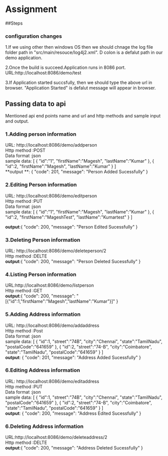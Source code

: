 # Assignment

##Steps

### configuration changes

1.If we using other then windows OS then we should chnage the log file folder path in "src/main/resouce/log4j2.xml".
D colon is a defalut path in our demo application.

2.Once the build is succeed.Application runs in 8086 port.
URL:http://localhost:8086/demo/test

3.If Application started succsfully, then we should type the above url in browser.
"Application Started" is defalut message will appear in browser.


## Passing data to api

Mentioned api end points name and url and http methods and sample input and  output.

### 1.Adding person information

URL: http://localhost:8086/demo/addperson<br /> 
Http method :POST<br />
Data format :json<br />
sample data: [
    {
        "id":"1",
        "firstName":"Magesh",
        "lastName":"Kumar"
    },
    {
        "id":2,
        "firstName":"Magesh",
        "lastName":"Kumar"
    }
]<br />
**output **: {
    "code": 201,
    "message": "Person Added Sucessfully"
}<br />

### 2.Editing Person information

URL: http://localhost:8086/demo/editperson<br />
Http method :PUT<br />
Data format :json<br />
sample data: [
    {
        "id":"1",
        "firstName":"Magesh",
        "lastName":"Kumar"
    },
    {
        "id":2,
        "firstName":"MageshTest",
        "lastName":"Kumartest"
    }
]<br />

**output**:{
    "code": 200,
    "message": "Person Edited Sucessfully"
}<br />

### 3.Deleting Person information

URL: http://localhost:8086/demo/deleteperson/2<br />
Http method :DELTE<br />
**output**:{
    "code": 200,
    "message": "Person Deleted Sucessfully"
}<br />

### 4.Listing Person information
URL:http://localhost:8086/demo/listperson<br />
Http method :GET<br />
**output**:{
    "code": 200,
    "message": "[{\"id\":1,\"firstName\":\"Magesh\",\"lastName\":\"Kumar\"}]"
}<br />

### 5.Adding Address information
URL: http://localhost:8086/demo/addaddress <br />
Http method :Post<br />
Data format :json<br />
sample data: [
    {
        "id":1,
        "street":"74B",
        "city":"Chennai",
        "state":"TamilNadu",
        "postalCode":"641659"
    },
    {
        "id":2,
        "street":"74-B",
        "city":"Coimbatore",
        "state":"TamilNadu",
        "postalCode":"641659"
    }
]<br />
**output**: {
    "code": 201,
    "message": "Address Added Sucessfully"
}<br />

### 6.Editing Address information

URL: http://localhost:8086/demo/editaddress<br />
Http method :PUT<br />
Data format :json<br />
sample data: [
    {
        "id":1,
        "street":"74B",
        "city":"Chennai",
        "state":"TamilNadu",
        "postalCode":"641659"
    },
    {
        "id":2,
        "street":"74-B",
        "city":"Coimbatore",
        "state":"TamilNadu",
        "postalCode":"641659"
    }
]<br />
**output**: {
    "code": 200,
    "message": "Address Edited Sucessfully"
}<br />

### 6.Deleting Address information

URL:http://localhost:8086/demo/deleteaddress/2<br />
Http method :DELTE<br />
**output**:{
    "code": 200,
    "message": "Address Deleted Sucessfully"
}<br />


